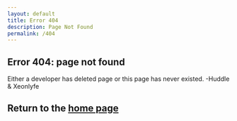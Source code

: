 ```yaml
---
layout: default
title: Error 404
description: Page Not Found
permalink: /404
---
```


## Error 404: page not found
Either a developer has deleted page or this page has never existed. -Huddle & Xeonlyfe

## Return to the [home page](https://shulker.fun)
